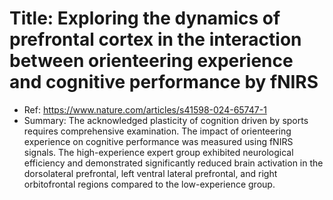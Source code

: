 <h1 id="title-exploring-the-dynamics-of-prefrontal-cortex-in-the-interaction-between-orienteering-experience-and-cognitive-performance-by-fnirs"><strong>Title: Exploring the dynamics of prefrontal cortex in the interaction between orienteering experience and cognitive performance by fNIRS</strong></h1>
<ul>
<li>Ref: <a href="https://www.nature.com/articles/s41598-024-65747-1">https://www.nature.com/articles/s41598-024-65747-1</a></li>
<li>Summary: The acknowledged plasticity of cognition driven by sports requires comprehensive examination. The impact of orienteering experience on cognitive performance was measured using fNIRS signals. The high-experience expert group exhibited neurological efficiency and demonstrated significantly reduced brain activation in the dorsolateral prefrontal, left ventral lateral prefrontal, and right orbitofrontal regions compared to the low-experience group.</li>
</ul>